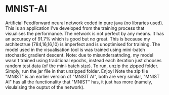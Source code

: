 # MNIST-AI
Artificial Feedforward neural network coded in pure java (no libraries used). This is an application I've developed from the training process that visualises the performance. The network is not perfect by any means. It has an accuracy of 91.7% which is good but no great. This is because my architectrue (784,16,16,10) is imperfect and is unoptimised for training. The model used in the visualisation tool is was trained using mini-batch stochastic gradient descent. Note: due to misundersatnding, my model wasn`t trained using traditional epochs, instead each iteration just chooses random test data (of the mini-batch size). To run, unzip the zipped folder. Simply, run the jar file in that unzipped folder. Enjoy! Note the zip file "MNIST" is an earlier version of "MNSIT AI", both are very similar, "MNIST AI" has all the functionality that "MNIST" has, it just has more (namely, visulaising the ouptut of the network).

